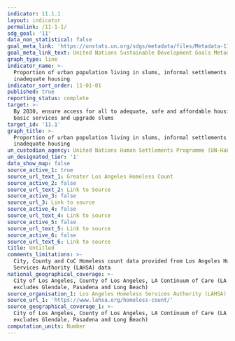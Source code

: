 ```yaml
---
indicator: 11.1.1
layout: indicator
permalink: /11-1-1/
sdg_goal: '11'
data_non_statistical: false
goal_meta_link: 'https://unstats.un.org/sdgs/metadata/files/Metadata-11-01-01.pdf'
goal_meta_link_text: United Nations Sustainable Development Goals Metadata (PDF 93.1 KB)
graph_type: line
indicator_name: >-
  Proportion of urban population living in slums, informal settlements or
  inadequate housing
indicator_sort_order: 11-01-01
published: true
reporting_status: complete
target: >-
  By 2030, ensure access for all to adequate, safe and affordable housing and
  basic services and upgrade slums
target_id: '11.1'
graph_title: >-
  Proportion of urban population living in slums, informal settlements or
  inadequate housing
un_custodian_agency: United Nations Human Settlements Programme (UN-Habitat)
un_designated_tier: '1'
data_show_map: false
source_active_1: true
source_url_text_1: Greater Los Angeles Homeless Count
source_active_2: false
source_url_text_2: Link to Source
source_active_3: false
source_url_3: Link to source
source_active_4: false
source_url_text_4: Link to source
source_active_5: false
source_url_text_5: Link to source
source_active_6: false
source_url_text_6: Link to source
title: Untitled
comments_limitations: >-
  City, County and CoC Homeless count data provided from Los Angeles Homeless
  Services Authority (LAHSA) data
national_geographical_coverage: >-
  City of Los Angeles, County of Los Angeles, LA Continuum of Care (LA CoC
  excludes Glendale, Pasadena and Long Beach)
source_organisation_1: Los Angeles Homeless Services Authority (LAHSA)
source_url_1: 'https://www.lahsa.org/homeless-count/'
source_geographical_coverage_1: >-
  City of Los Angeles, County of Los Angeles, LA Continuum of Care (LA CoC
  excludes Glendale, Pasadena and Long Beach)
computation_units: Number
---
```

